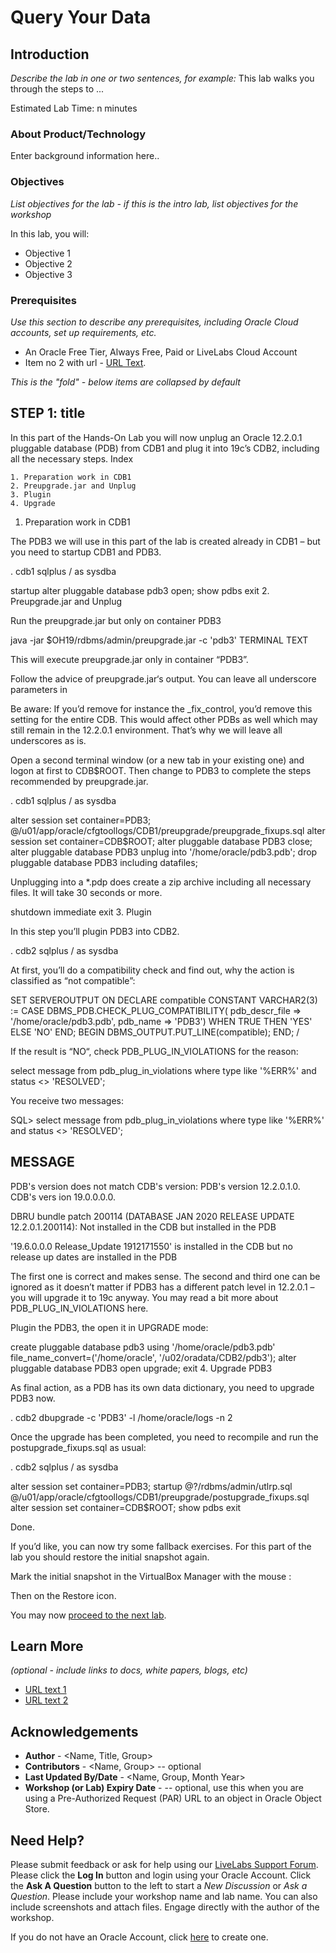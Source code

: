 # Query Your Data

## Introduction

*Describe the lab in one or two sentences, for example:* This lab walks you through the steps to ...

Estimated Lab Time: n minutes

### About Product/Technology
Enter background information here..

### Objectives

*List objectives for the lab - if this is the intro lab, list objectives for the workshop*

In this lab, you will:
* Objective 1
* Objective 2
* Objective 3

### Prerequisites

*Use this section to describe any prerequisites, including Oracle Cloud accounts, set up requirements, etc.*

* An Oracle Free Tier, Always Free, Paid or LiveLabs Cloud Account
* Item no 2 with url - [URL Text](https://www.oracle.com).

*This is the "fold" - below items are collapsed by default*

## **STEP 1**: title

In this part of the Hands-On Lab you will now unplug an Oracle 12.2.0.1 pluggable database (PDB) from CDB1 and plug it into 19c’s CDB2, including all the necessary steps.
Index

    1. Preparation work in CDB1
    2. Preupgrade.jar and Unplug
    3. Plugin
    4. Upgrade

1. Preparation work in CDB1

The PDB3 we will use in this part of the lab is created already in CDB1 – but you need to startup CDB1 and PDB3.

. cdb1
sqlplus / as sysdba

startup
alter pluggable database pdb3 open;
show pdbs
exit
2. Preupgrade.jar and Unplug

Run the preupgrade.jar but only on container PDB3

java -jar $OH19/rdbms/admin/preupgrade.jar -c 'pdb3' TERMINAL TEXT

This will execute preupgrade.jar only in container “PDB3”.

Follow the advice of preupgrade.jar‘s output. You can leave all underscore parameters in

Be aware: If you’d remove  for instance the _fix_control, you’d remove this setting for the entire CDB. This would affect other PDBs as well which may still remain in the 12.2.0.1 environment. That’s why we will leave all underscores as is.

Open a second terminal window (or a new tab in your existing one) and logon at first to CDB$ROOT. Then change to PDB3 to complete the steps recommended by preupgrade.jar.

. cdb1
sqlplus / as sysdba

alter session set container=PDB3;
@/u01/app/oracle/cfgtoollogs/CDB1/preupgrade/preupgrade_fixups.sql
alter session set container=CDB$ROOT;
alter pluggable database PDB3 close;
alter pluggable database PDB3 unplug into '/home/oracle/pdb3.pdb';
drop pluggable database PDB3 including datafiles;

Unplugging into a *.pdp does create a zip archive including all necessary files. It will take 30 seconds or more.

shutdown immediate
exit
3. Plugin

In this step you’ll plugin PDB3 into CDB2.

. cdb2
sqlplus / as sysdba

At first, you’ll do a compatibility check and find out, why the action is classified as “not compatible”:

SET SERVEROUTPUT ON
DECLARE
compatible CONSTANT VARCHAR2(3) := CASE DBMS_PDB.CHECK_PLUG_COMPATIBILITY(
pdb_descr_file => '/home/oracle/pdb3.pdb',
pdb_name => 'PDB3')
WHEN TRUE THEN 'YES' ELSE 'NO'
END;
BEGIN
DBMS_OUTPUT.PUT_LINE(compatible);
END;
/

If the result is “NO“, check PDB_PLUG_IN_VIOLATIONS for the reason:

select message from pdb_plug_in_violations where type like '%ERR%' and status <> 'RESOLVED';

You receive two messages:

SQL> select message from pdb_plug_in_violations where type like '%ERR%' and status <> 'RESOLVED';

MESSAGE
--------------------------------------------------------------------------------
PDB's version does not match CDB's version: PDB's version 12.2.0.1.0. CDB's vers
ion 19.0.0.0.0.

DBRU bundle patch 200114 (DATABASE JAN 2020 RELEASE UPDATE 12.2.0.1.200114): Not
 installed in the CDB but installed in the PDB

'19.6.0.0.0 Release_Update 1912171550' is installed in the CDB but no release up
dates are installed in the PDB

The first one is correct and makes sense. The second and third one can be ignored as it doesn’t matter if PDB3 has a different patch level in 12.2.0.1 – you will upgrade it to 19c anyway. You may read a bit more about PDB_PLUG_IN_VIOLATIONS here.

Plugin the PDB3, the open it in UPGRADE mode:

create pluggable database pdb3 using '/home/oracle/pdb3.pdb' file_name_convert=('/home/oracle', '/u02/oradata/CDB2/pdb3');
alter pluggable database PDB3 open upgrade;
exit
4. Upgrade PDB3

As final action, as a PDB has its own data dictionary, you need to upgrade PDB3 now.

. cdb2
dbupgrade -c 'PDB3' -l /home/oracle/logs -n 2

Once the upgrade has been completed, you need to recompile and run the postupgrade_fixups.sql as usual:

. cdb2
sqlplus / as sysdba

alter session set container=PDB3;
startup
@?/rdbms/admin/utlrp.sql
@/u01/app/oracle/cfgtoollogs/CDB1/preupgrade/postupgrade_fixups.sql
alter session set container=CDB$ROOT;
show pdbs
exit

Done.

If you’d like, you can now try some fallback exercises. For this part of the lab you should restore the initial snapshot again.

Mark the initial snapshot in the VirtualBox Manager with the mouse <click>:

Then <click> on the Restore icon.

You may now [proceed to the next lab](#next).

## Learn More

*(optional - include links to docs, white papers, blogs, etc)*

* [URL text 1](http://docs.oracle.com)
* [URL text 2](http://docs.oracle.com)

## Acknowledgements
* **Author** - <Name, Title, Group>
* **Contributors** -  <Name, Group> -- optional
* **Last Updated By/Date** - <Name, Group, Month Year>
* **Workshop (or Lab) Expiry Date** - <Month Year> -- optional, use this when you are using a Pre-Authorized Request (PAR) URL to an object in Oracle Object Store.

## Need Help?
Please submit feedback or ask for help using our [LiveLabs Support Forum](https://community.oracle.com/tech/developers/categories/livelabsdiscussions). Please click the **Log In** button and login using your Oracle Account. Click the **Ask A Question** button to the left to start a *New Discussion* or *Ask a Question*.  Please include your workshop name and lab name.  You can also include screenshots and attach files.  Engage directly with the author of the workshop.

If you do not have an Oracle Account, click [here](https://profile.oracle.com/myprofile/account/create-account.jspx) to create one.
